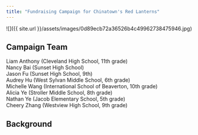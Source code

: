 ```yaml
---
title: "Fundraising Campaign for Chinatown's Red Lanterns"
---
```


![]({{ site.url }}/assets/images/0d89ecb72a36526b4c49962738475946.jpg)

## Campaign Team

Liam Anthony (Cleveland High School, 11th grade)  
Nancy Bai (Sunset High School)  
Jason Fu (Sunset High School, 9th)  
Audrey Hu (West Sylvan Middle School, 6th grade)  
Michelle Wang (International School of Beaverton, 10th grade)  
Alicia Ye (Stroller Middle School, 8th grade)  
Nathan Ye (Jacob Elementary School, 5th grade)  
Cheery Zhang (Westview High School, 9th grade)  

## Background
